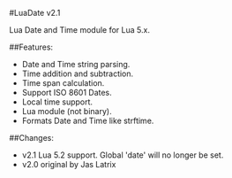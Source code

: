 #LuaDate v2.1

Lua Date and Time module for Lua 5.x.

##Features:

* Date and Time string parsing.
* Time addition and subtraction.
* Time span calculation.
* Support ISO 8601 Dates.
* Local time support.
* Lua module (not binary).
* Formats Date and Time like strftime.
  
##Changes:

- v2.1 Lua 5.2 support. Global 'date' will no longer be set.
- v2.0 original by Jas Latrix